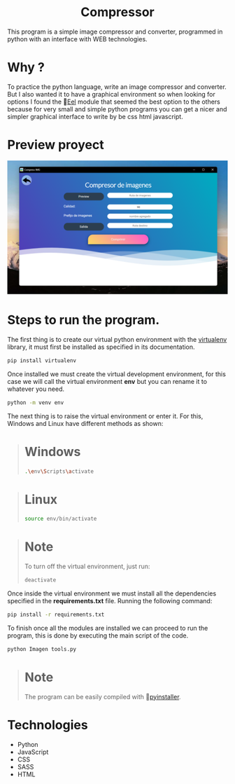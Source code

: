 <h1 align="center">Compressor</h1>

This program is a simple image compressor and converter, programmed in python with an interface with WEB technologies.

# Why ?

To practice the python language, write an image compressor and converter. But I also wanted it to have a graphical environment so when looking for options I found the :link:[Eel](https://github.com/python-eel/Eel) module that seemed the best option to the others because for very small and simple python programs you can get a nicer and simpler graphical interface to write by be css html javascript.

# Preview proyect

![preview del proyecto](./assets/doc/Capture.png)

# Steps to run the program.

The first thing is to create our virtual python environment with the [virtualenv](https://virtualenv.pypa.io/en/latest/index.html) library, it must first be installed as specified in its documentation.

```sh
pip install virtualenv
```

Once installed we must create the virtual development environment, for this case we will call the virtual environment **env** but you can rename it to whatever you need.

```sh
python -m venv env
```

The next thing is to raise the virtual environment or enter it. For this, Windows and Linux have different methods as shown:

> # Windows
>
> ```sh
> .\env\Scripts\activate
> ```

> # Linux
>
> ```sh
> source env/bin/activate
> ```

> # Note
>
> To turn off the virtual environment, just run:
>
> ```sh
> deactivate
> ```

Once inside the virtual environment we must install all the dependencies specified in the **requirements.txt** file. Running the following command:

```sh
pip install -r requirements.txt
```

To finish once all the modules are installed we can proceed to run the program, this is done by executing the main script of the code.

```sh
python Imagen tools.py
```

> # Note
>
> The program can be easily compiled with :link:[pyinstaller](https://pyinstaller.org/en/stable/).

# Technologies

- Python
- JavaScript
- CSS
- SASS
- HTML
